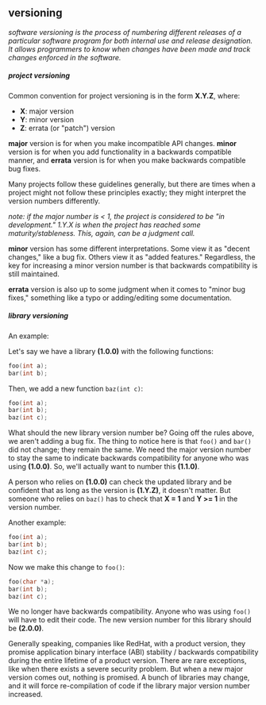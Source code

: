 ## versioning

_software versioning is the process of numbering different releases of a particular software program for both internal use and release designation. It allows programmers to know when changes have been made and track changes enforced in the software._

##### project versioning

Common convention for project versioning is in the form **X.Y.Z**, where:

- **X**: major version
- **Y**: minor version
- **Z**: errata (or "patch") version

**major** version is for when you make incompatible API changes. **minor** version is for when you add functionality in a backwards compatible manner, and **errata** version is for when you make backwards compatible bug fixes.

Many projects follow these guidelines generally, but there are times when a project might not follow these principles exactly; they might interpret the version numbers differently.

_note: if the major number is < 1, the project is considered to be "in development." 1.Y.X is when the project has reached some maturity/stableness. This, again, can be a judgment call._

**minor** version has some different interpretations. Some view it as "decent changes," like a bug fix. Others view it as "added features." Regardless, the key for increasing a minor version number is that backwards compatibility is still maintained.

**errata** version is also up to some judgment when it comes to "minor bug fixes," something like a typo or adding/editing some documentation.

##### library versioning

An example:

Let's say we have a library **(1.0.0)** with the following functions:

```c
foo(int a);
bar(int b);
```

Then, we add a new function `baz(int c)`:

```c
foo(int a);
bar(int b);
baz(int c);
```

What should the new library version number be? Going off the rules above, we aren't adding a bug fix. The thing to notice here is that `foo()` and `bar()` did not change; they remain the same. We need the major version number to stay the same to indicate backwards compatibility for anyone who was using **(1.0.0)**. So, we'll actually want to number this **(1.1.0)**.

A person who relies on **(1.0.0)** can check the updated library and be confident that as long as the version is **(1.Y.Z)**, it doesn't matter. But someone who relies on `baz()` has to check that **X = 1** and **Y >= 1** in the version number.

Another example:

```c
foo(int a);
bar(int b);
baz(int c);
```

Now we make this change to `foo()`:

```c
foo(char *a);
bar(int b);
baz(int c);
```

We no longer have backwards compatibility. Anyone who was using `foo()` will have to edit their code. The new version number for this library should be **(2.0.0)**.

Generally speaking, companies like RedHat, with a product version, they promise application binary interface (ABI) stability / backwards compatibility during the entire lifetime of a product version. There are rare exceptions, like when there exists a severe security problem. But when a new major version comes out, nothing is promised. A bunch of libraries may change, and it will force re-compilation of code if the library major version number increased. 
